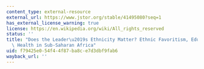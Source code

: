 ```yaml
---
content_type: external-resource
external_url: https://www.jstor.org/stable/41495080?seq=1
has_external_license_warning: true
license: https://en.wikipedia.org/wiki/All_rights_reserved
status: ''
title: "Does the Leader\u2019s Ethnicity Matter? Ethnic Favoritism, Education, and\
  \ Health in Sub-Saharan Africa"
uid: f79425e0-54f4-4f87-ba8c-e7d3dbf9fab6
wayback_url: ''
---
```


